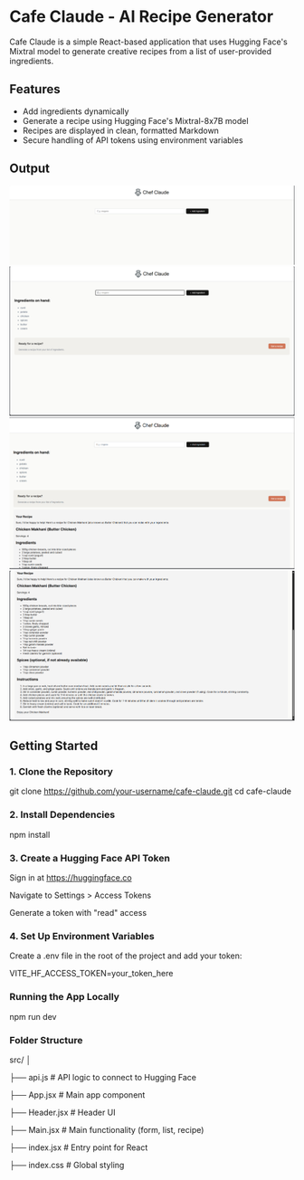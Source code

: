 # Cafe Claude - AI Recipe Generator

Cafe Claude is a simple React-based application that uses Hugging Face's Mixtral model to generate creative recipes from a list of user-provided ingredients.

## Features

- Add ingredients dynamically
- Generate a recipe using Hugging Face's Mixtral-8x7B model
- Recipes are displayed in clean, formatted Markdown
- Secure handling of API tokens using environment variables

## Output

![OUTPUT](output/1st.png)
![OUTPUT](output/2nd.png)
![OUTPUT](output/3rd.png)
![OUTPUT](output/4th.png)


## Getting Started

### 1. Clone the Repository

git clone https://github.com/your-username/cafe-claude.git
cd cafe-claude

### 2. Install Dependencies
 
 npm install

### 3. Create a Hugging Face API Token

Sign in at https://huggingface.co

Navigate to Settings > Access Tokens

Generate a token with "read" access

### 4. Set Up Environment Variables

Create a .env file in the root of the project and add your token:

VITE_HF_ACCESS_TOKEN=your_token_here

### Running the App Locally

npm run dev


### Folder Structure

src/
│

├── api.js             # API logic to connect to Hugging Face

├── App.jsx            # Main app component

├── Header.jsx         # Header UI

├── Main.jsx           # Main functionality (form, list, recipe)

├── index.jsx          # Entry point for React

├── index.css          # Global styling
